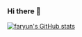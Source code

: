 ### Hi there 👋
[![faryun's GitHub stats](https://github-readme-stats.vercel.app/api?username=anuraghazra)](https://github.com/anuraghazra/github-readme-stats)
<!--
**faryun/faryun** is a ✨ _special_ ✨ repository because its `README.md` (this file) appears on your GitHub profile.

Here are some ideas to get you started:

- 🔭 I’m currently working on ...
- 🌱 I’m currently learning ...
- 👯 I’m looking to collaborate on ...
- 🤔 I’m looking for help with ...
- 💬 Ask me about ...
- 📫 How to reach me: ...
- 😄 Pronouns: ...
- ⚡ Fun fact: ...
-->
